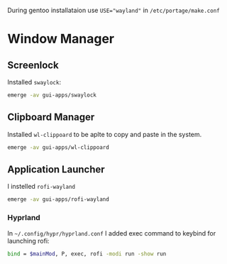 During gentoo installataion use `USE="wayland"` in `/etc/portage/make.conf`

# Window Manager
## Screenlock
Installed `swaylock`:
```bash
emerge -av gui-apps/swaylock
```
## Clipboard Manager
Installed `wl-clippoard` to be aplte to copy and paste in the system.
```bash
emerge -av gui-apps/wl-clippoard
```
## Application Launcher 
I instelled `rofi-wayland`
```bash
emerge -av gui-apps/rofi-wayland
```
### Hyprland
In `~/.config/hypr/hyprland.conf` I added exec command to keybind for launching rofi:
```bash
bind = $mainMod, P, exec, rofi -modi run -show run
```
